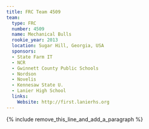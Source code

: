 ```yaml
---
title: FRC Team 4509
team:
  type: FRC
  number: 4509
  name: Mechanical Bulls
  rookie_year: 2013
  location: Sugar Hill, Georgia, USA
  sponsors:
  - State Farm IT
  - NCR
  - Gwinnett County Public Schools
  - Nordson
  - Novelis
  - Kennesaw State U.
  - Lanier High School
  links:
    Website: http://first.lanierhs.org
---
```


{% include remove_this_line_and_add_a_paragraph %}